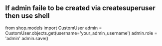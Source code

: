 ## If admin faile to be created via createsuperuser then use shell
from shop.models import CustomUser
admin = CustomUser.objects.get(username='your_admin_username')
admin.role = 'admin'
admin.save()
